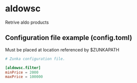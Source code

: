 aldowsc
=======

Retrive aldo products


Configuration file example (config.toml)
-------
Must be placed at location referenced by $ZUNKAPATH

```toml
# Zunka configuration file.

[aldowsc.filter]
minPrice = 2000
maxPrice = 100000
```
